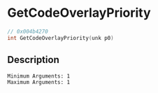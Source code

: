 # GetCodeOverlayPriority
```c
// 0x004b4270
int GetCodeOverlayPriority(unk p0)
```
## Description
```
Minimum Arguments: 1
Maximum Arguments: 1
```

